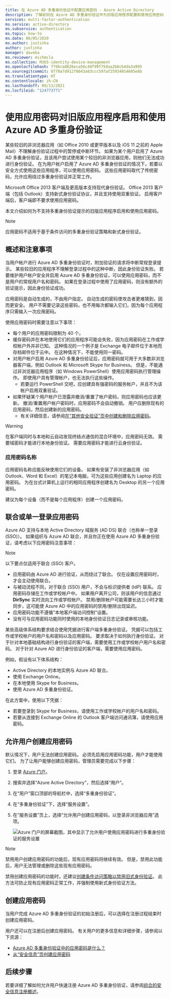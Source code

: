 ```yaml
---
title: 在 Azure AD 多重身份验证中配置应用密码 - Azure Active Directory
description: 了解如何在 Azure AD 多重身份验证中为旧版应用程序配置和使用应用密码
services: multi-factor-authentication
ms.service: active-directory
ms.subservice: authentication
ms.topic: how-to
ms.date: 06/05/2020
ms.author: justinha
author: justinha
manager: daveba
ms.reviewer: michmcla
ms.collection: M365-identity-device-management
ms.openlocfilehash: f79bca8626eca56c40f99f75daa2b8cb4da3a995
ms.sourcegitcommit: 0770a7d91278043a83ccc597af25934854605e8b
ms.translationtype: HT
ms.contentlocale: zh-CN
ms.lasthandoff: 09/13/2021
ms.locfileid: "124773771"
---
```

# <a name="enable-and-use-azure-ad-multi-factor-authentication-with-legacy-applications-using-app-passwords"></a>使用应用密码对旧版应用程序启用和使用 Azure AD 多重身份验证

某些较旧的非浏览器应用（如 Office 2010 或更早版本以及 iOS 11 之前的 Apple Mail）不理解身份验证过程中的暂停或中断环节。 如果为某个用户启用了 Azure AD 多重身份验证，且该用户尝试使用某个较旧的非浏览器应用，则他们无法成功进行身份验证。 在为用户帐户启用了 Azure AD 多重身份验证的情况下，若要以安全方式使用这些应用程序，可以使用应用密码。 这些应用密码取代了传统密码，允许应用绕过多重身份验证并正常工作。

Microsoft Office 2013 客户端及更高版本支持现代身份验证。 Office 2013 客户端（包括 Outlook）支持新式身份验证协议，并且支持使用双重验证。 启用客户端后，客户端即不要求使用应用密码。

本文介绍如何为不支持多重身份验证提示的旧版应用程序启用和使用应用密码。

>[!NOTE]
> 应用密码不适用于基于条件访问的多重身份验证策略和新式身份验证。

## <a name="overview-and-considerations"></a>概述和注意事项

当用户帐户进行 Azure AD 多重身份验证时，附加验证的请求将中断常规登录提示。 某些较旧的应用程序不理解登录过程中的这种中断，因此身份验证失败。 若要维护用户帐户安全并启用 Azure AD 多重身份验证，可以使用应用密码，而不是用户的常规用户名和密码。 如果在登录过程中使用了应用密码，则没有额外的验证提示，因此身份验证成功。

应用密码是自动生成的，不由用户指定。 自动生成的密码使攻击者更难猜到，因而更安全。 用户不需要记录这些密码，也不用每次都输入它们，因为每个应用程序只需输入一次应用密码。

使用应用密码时需要注意以下事项：

* 每个用户的应用密码限制为 40 个。
* 缓存密码并在本地使用它们的应用程序可能会失败，因为应用密码在工作或学校帐户外并非已知。 这种情况的一个例子是 Exchange 电子邮件位于本地而存档邮件位于云中。 在这种情况下，不能使用同一密码。
* 对用户帐户启用 Azure AD 多重身份验证后，应用密码就可用于大多数非浏览器客户端，例如 Outlook 和 Microsoft Skype for Business。 但是，不能通过非浏览器应用程序（如 Windows PowerShell）使用应用密码执行管理操作。 即使用户具有管理帐户，也无法执行这些操作。
    * 若要运行 PowerShell 交吧，应创建具有强密码的服务帐户，并且不为该帐户启用双重验证。
* 如果怀疑某个用户帐户已泄露并撤消/重置了帐户密码，则应用密码也应该更新。 撤消/重置用户帐户密码时，应用密码不会自动撤销。 用户应删除现有的应用密码，然后创建新的应用密码。
   * 有关详细信息，请参阅[在“其他安全验证”页中创建和删除应用密码](https://support.microsoft.com/account-billing/manage-app-passwords-for-two-step-verification-d6dc8c6d-4bf7-4851-ad95-6d07799387e9#create-and-delete-app-passwords-from-the-additional-security-verification-page)。

>[!WARNING]
> 在客户端同时与本地和云自动发现终结点通信的混合环境中，应用密码无效。 需要域密码才能进行本地身份验证。 需要应用密码才能进行云身份验证。

### <a name="app-password-names"></a>应用密码名称

应用密码名称应能反映使用它们的设备。 如果有安装了非浏览器应用（如 Outlook、Word 和 Excel）的笔记本电脑，可为这些应用创建名为 Laptop 的应用密码。 为在台式计算机上运行的相同应用程序创建名为 Desktop 的另一个应用密码。

建议为每个设备（而不是每个应用程序）创建一个应用密码。

## <a name="federated-or-single-sign-on-app-passwords"></a>联合或单一登录应用密码

Azure AD 支持与本地 Active Directory 域服务 (AD DS) 联合（也称单一登录 (SSO)）。 如果组织与 Azure AD 联合，并且你正在使用 Azure AD 多重身份验证，请考虑以下应用密码注意事项：

>[!NOTE]
> 以下要点仅适用于联合 (SSO) 客户。

* 应用密码由 Azure AD 进行验证，从而绕过了联合。 仅在设置应用密码时，才会主动使用联合。
* 与被动流程不同，对于联合 (SSO) 用户，不会与标识提供者 (IdP) 联系。 应用密码存储在工作或学校帐户中。 如果用户离开公司，则该用户的信息通过 **DirSync** 实时流向工作或学校帐户。 禁用/删除帐户可能需要长达三小时才能同步，这可能使 Azure AD 中的应用密码的禁用/删除出现延迟。
* 应用密码功能不遵循“本地客户端访问控制”设置。
* 没有可与应用密码功能同时使用的本地身份验证日志记录或审核功能。

某些高级体系结构要求结合使用凭据进行客户端多重身份验证。 凭据可以包括工作或学校帐户的用户名和密码以及应用密码。 要求取决于如何执行身份验证。 对于针对本地基础结构进行身份验证的客户端，需要使用工作或学校帐户用户名和密码。 对于针对 Azure AD 进行身份验证的客户端，需要使用应用密码。

例如，假设有以下体系结构：

* Active Directory 的本地实例与 Azure AD 联合。
* 使用 Exchange Online。
* 在本地使用 Skype for Business。
* 使用 Azure AD 多重身份验证。

在此方案中，使用以下凭据：

* 若要登录到 Skype for Business，请使用工作或学校帐户的用户名和密码。
* 若要从连接到 Exchange Online 的 Outlook 客户端访问通讯簿，请使用应用密码。

## <a name="allow-users-to-create-app-passwords"></a>允许用户创建应用密码

默认情况下，用户无法创建应用密码。 必须先启用应用密码功能，用户才能使用它们。 为了让用户能够创建应用密码，管理员需要完成以下步骤：

1. 登录 [Azure 门户](https://portal.azure.com)。
2. 搜索并选择“Azure Active Directory”，然后选择“用户”。 
3. 在“用户”窗口顶部的导航栏中，选择“多重身份验证”。
4. 在“多重身份验证”下，选择“服务设置”。
5. 在“服务设置”页上，选择“允许用户创建应用密码，以登录非浏览器应用”选项。 

    ![Azure 门户的屏幕截图，其中显示了允许用户使用应用密码进行多重身份验证的服务设置](media/concept-authentication-methods/app-password-authentication-method.png)
    
> [!NOTE]
>
> 禁用用户创建应用密码的功能后，现有应用密码将继续有效。 但是，禁用此功能后，用户无法管理或删除这些现有应用密码。
>
> 禁用创建应用密码的功能时，还建议[创建条件访问策略以禁用旧式身份验证](../conditional-access/block-legacy-authentication.md)。 此方法可防止现有应用密码正常工作，并强制使用新式身份验证方法。

## <a name="create-an-app-password"></a>创建应用密码

当用户完成 Azure AD 多重身份验证的初始注册后，可以选择在注册过程结束时创建应用密码。

用户还可以在注册后创建应用密码。 有关用户的更多信息和详细步骤，请参阅以下资源：
* [Azure AD 多重身份验证中的应用密码是什么？](https://support.microsoft.com/account-billing/manage-app-passwords-for-two-step-verification-d6dc8c6d-4bf7-4851-ad95-6d07799387e9)
* [从“安全信息”页创建应用密码](https://support.microsoft.com/account-billing/create-app-passwords-from-the-security-info-preview-page-d8bc744a-ce3f-4d4d-89c9-eb38ab9d4137)

## <a name="next-steps"></a>后续步骤

若要详细了解如何允许用户快速注册 Azure AD 多重身份验证，请参阅[组合的安全信息注册概述](concept-registration-mfa-sspr-combined.md)。
